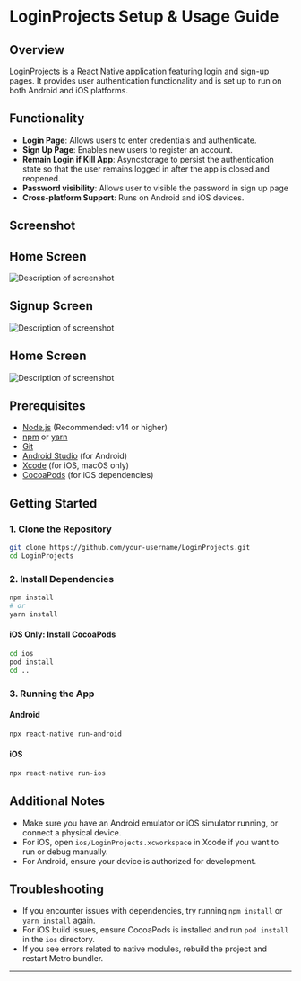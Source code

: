 # LoginProjects Setup & Usage Guide

## Overview

LoginProjects is a React Native application featuring login and sign-up pages. It provides user authentication functionality and is set up to run on both Android and iOS platforms.

## Functionality

- **Login Page**: Allows users to enter credentials and authenticate.
- **Sign Up Page**: Enables new users to register an account.
- **Remain Login if Kill App**: Asyncstorage to persist the authentication state so that the user remains logged in after the app is closed and reopened.
- **Password visibility**: Allows user to visible the password in sign up page
- **Cross-platform Support**: Runs on Android and iOS devices.

## Screenshot

## Home Screen
![Description of screenshot](./src/screenshoot/login.png)

## Signup Screen
![Description of screenshot](./src/screenshoot/signup.png)

## Home Screen
![Description of screenshot](./src/screenshoot/home.png)

## Prerequisites

- [Node.js](https://nodejs.org/) (Recommended: v14 or higher)
- [npm](https://www.npmjs.com/) or [yarn](https://yarnpkg.com/)
- [Git](https://git-scm.com/)
- [Android Studio](https://developer.android.com/studio) (for Android)
- [Xcode](https://developer.apple.com/xcode/) (for iOS, macOS only)
- [CocoaPods](https://cocoapods.org/) (for iOS dependencies)

## Getting Started

### 1. Clone the Repository

```sh
git clone https://github.com/your-username/LoginProjects.git
cd LoginProjects
```

### 2. Install Dependencies

```sh
npm install
# or
yarn install
```

#### iOS Only: Install CocoaPods

```sh
cd ios
pod install
cd ..
```

### 3. Running the App

#### Android

```sh
npx react-native run-android
```

#### iOS

```sh
npx react-native run-ios
```

## Additional Notes

- Make sure you have an Android emulator or iOS simulator running, or connect a physical device.
- For iOS, open `ios/LoginProjects.xcworkspace` in Xcode if you want to run or debug manually.
- For Android, ensure your device is authorized for development.

## Troubleshooting

- If you encounter issues with dependencies, try running `npm install` or `yarn install` again.
- For iOS build issues, ensure CocoaPods is installed and run `pod install` in the `ios` directory.
- If you see errors related to native modules, rebuild the project and restart Metro bundler.

---